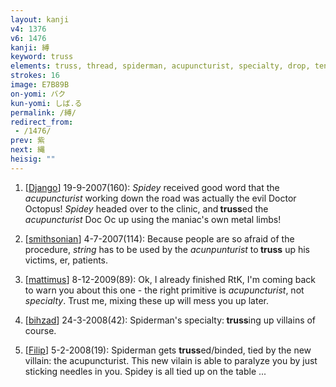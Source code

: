 ```yaml
---
layout: kanji
v4: 1376
v6: 1476
kanji: 縛
keyword: truss
elements: truss, thread, spiderman, acupuncturist, specialty, drop, ten, needle, rice field, brains, glue
strokes: 16
image: E7B89B
on-yomi: バク
kun-yomi: しば.る
permalink: /縛/
redirect_from:
 - /1476/
prev: 紫
next: 縄
heisig: ""
---
```


1) [<a href="http://kanji.koohii.com/profile/Django">Django</a>] 19-9-2007(160): <em>Spidey</em> received good word that the <em>acupuncturist</em> working down the road was actually the evil Doctor Octopus! <em>Spidey</em> headed over to the clinic, and<strong> truss</strong>ed the <em>acupuncturist</em> Doc Oc up using the maniac&#039;s own metal limbs!

2) [<a href="http://kanji.koohii.com/profile/smithsonian">smithsonian</a>] 4-7-2007(114): Because people are so afraid of the procedure, <em>string</em> has to be used by the <em>acunpunturist</em> to<strong> truss</strong> up his victims, er, patients.

3) [<a href="http://kanji.koohii.com/profile/mattimus">mattimus</a>] 8-12-2009(89): Ok, I already finished RtK, I&#039;m coming back to warn you about this one - the right primitive is <em>acupuncturist</em>, not <em>specialty</em>. Trust me, mixing these up will mess you up later.

4) [<a href="http://kanji.koohii.com/profile/bihzad">bihzad</a>] 24-3-2008(42): Spiderman&#039;s specialty:<strong> truss</strong>ing up villains of course.

5) [<a href="http://kanji.koohii.com/profile/Filip">Filip</a>] 5-2-2008(19): Spiderman gets <strong>truss</strong>ed/binded, tied by the new villain: the acupuncturist. This new vilain is able to paralyze you by just sticking needles in you. Spidey is all tied up on the table ...

